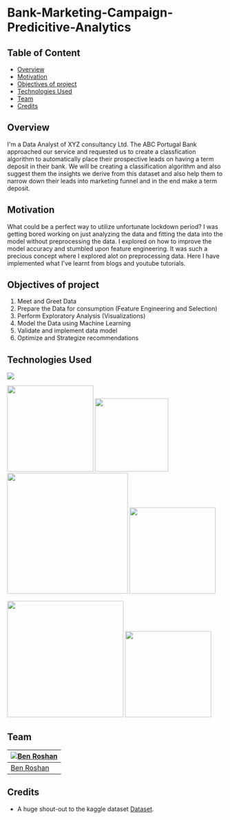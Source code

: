 # Bank-Marketing-Campaign-Predicitive-Analytics
## Table of Content
  * [Overview](#overview)
  * [Motivation](#motivation)
  * [Objectives of project](#objectives-of-project)
  * [Technologies Used](#technologies-used)
  * [Team](#team)
  * [Credits](#credits)
## Overview
I'm a Data Analyst of XYZ consultancy Ltd. The ABC Portugal Bank approached our service and requested us to create a classfication algorithm to automatically place their prospective leads on having a term deposit in their bank. We will be creating a classification algorithm and also suggest them the insights we derive from this dataset and also help them to narrow down their leads into marketing funnel and in the end make a term deposit.

## Motivation
What could be a perfect way to utilize unfortunate lockdown period? I was getting bored working on just analyzing the data and fitting the data into the model without preprocessing the data. I explored on how to improve the model accuracy and stumbled upon feature engineering. It was such a precious concept where I explored alot on preprocessing data. Here I have implemented what I've learnt from blogs and youtube tutorials.

## Objectives of project
1. Meet and Greet Data
2. Prepare the Data for consumption (Feature Engineering and Selection)
3. Perform Exploratory Analysis (Visualizations)
4. Model the Data using Machine Learning
5. Validate and implement data model
6. Optimize and Strategize recommendations

## Technologies Used
![](https://forthebadge.com/images/badges/made-with-python.svg)

[<img target="_blank" src="https://scikit-learn.org/stable/_static/scikit-learn-logo-small.png" width=200>](https://scikit-learn.org/stable/#) [<img target="_blank" src="https://discoversdkcdn.azureedge.net/runtimecontent/companyfiles/6976/3404/thumbnail.png?v131360183399041689" width=170>](https://seaborn.pydata.org/) [<img target="_blank" src="https://upload.wikimedia.org/wikipedia/commons/thumb/3/37/Plotly-logo-01-square.png/1200px-Plotly-logo-01-square.png" width=280>](https://plotly.com/) [<img target="_blank" src="https://matplotlib.org/_static/logo2_compressed.svg" width=200>](https://matplotlib.org/) 

[<img target="_blank" src="https://i.redd.it/c6h7rok9c2v31.jpg" width=270>](https://pandas.pydata.org/) [<img target="_blank" src="https://upload.wikimedia.org/wikipedia/commons/thumb/1/1a/NumPy_logo.svg/1280px-NumPy_logo.svg.png" width=200>](https://numpy.org/)

## Team
[![Ben Roshan](https://avatars3.githubusercontent.com/u/62639456?s=460&u=2f7454bee8febbbeb84a2d2111523815a1f809cb&v=4)](https://www.linkedin.com/in/benroshan100/) |
-|
[Ben Roshan](https://www.linkedin.com/in/benroshan100/) |)

## Credits
- A huge shout-out to the kaggle dataset [Dataset](https://www.kaggle.com/volodymyrgavrysh/bank-marketing-campaigns-dataset).
